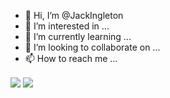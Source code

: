 - 👋 Hi, I’m @JackIngleton
- 👀 I’m interested in ...
- 🌱 I’m currently learning ...
- 💞️ I’m looking to collaborate on ...
- 📫 How to reach me ...

<img align="center" src="https://github-readme-stats-cyan-ten.vercel.app/api?username=jackingleton&count_private=true&show_icons=true" />

<img align="center" src="https://github-readme-stats-cyan-ten.vercel.app/api/top-langs/?username=jackingleton&layout=compact" />

